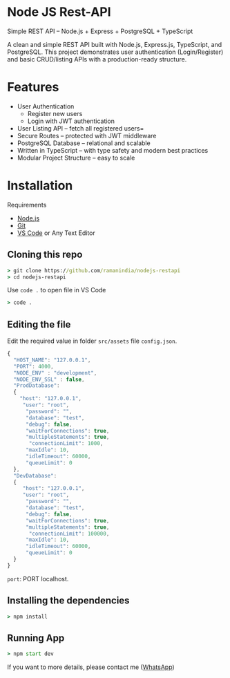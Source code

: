 # **Node JS Rest-API**

Simple REST API – Node.js + Express + PostgreSQL + TypeScript

A clean and simple REST API built with Node.js, Express.js, TypeScript, and PostgreSQL.
This project demonstrates user authentication (Login/Register) and basic CRUD/listing APIs with a production-ready structure.

# Features
* User Authentication
   * Register new users
   * Login with JWT authentication
*  User Listing API – fetch all registered users=
*  Secure Routes – protected with JWT middleware
*  PostgreSQL Database – relational and scalable
* Written in TypeScript – with type safety and modern best practices
*  Modular Project Structure – easy to scale

# Installation

Requirements
* [Node.js](https://nodejs.org/en/)
* [Git](https://git-scm.com/downloads)
* [VS Code](https://code.visualstudio.com/download) or Any Text Editor

## Cloning this repo
```cmd
> git clone https://github.com/ramanindia/nodejs-restapi
> cd nodejs-restapi
```
Use `code .` to open file in VS Code
```cmd
> code .
```

## Editing the file
Edit the required value in folder `src/assets` file `config.json`.

```js
{ 
  "HOST_NAME": "127.0.0.1",  
  "PORT": 4000,
  "NODE_ENV" : "development",
  "NODE_ENV_SSL" : false,
  "ProdDatabase": 
  {
    "host": "127.0.0.1",
     "user": "root",
      "password": "",
      "database": "test",
      "debug": false,
      "waitForConnections": true,
      "multipleStatements": true,
       "connectionLimit": 1000,
      "maxIdle": 10, 
      "idleTimeout": 60000, 
      "queueLimit": 0
  },
  "DevDatabase": 
  {
     "host": "127.0.0.1",
     "user": "root",
      "password": "",
      "database": "test",
      "debug": false,
      "waitForConnections": true,
      "multipleStatements": true,
       "connectionLimit": 100000,
      "maxIdle": 10, 
      "idleTimeout": 60000, 
      "queueLimit": 0
  }
}
```

`port`: PORT localhost.


## Installing the dependencies
```cmd
> npm install
```
## Running App
```cmd
> npm start dev
```

If you want to more details, please contact me ([WhatsApp](https://api.whatsapp.com/send/?phone=9950697373&text&app_absent=0))
